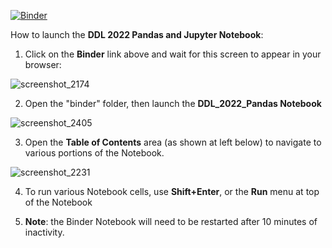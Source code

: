 [![Binder](https://mybinder.org/badge_logo.svg)](https://mybinder.org/v2/gh/RichardFreedman/DDL_2022_Pandas_Jupyter/HEAD?labpath=https%3A%2F%2Fgithub.com%2FRichardFreedman%2FDDL_2022_Pandas_Jupyter%2Fblob%2Fmain%2FDDL_2022_Pandas_Jupyter.ipynb)


How to launch the **DDL 2022 Pandas and Jupyter Notebook**:

1.  Click on the **Binder** link above and wait for this screen to appear in your browser:

![screenshot_2174](https://user-images.githubusercontent.com/4398776/124515530-b0c95f80-ddad-11eb-9ccb-29ebff210089.png)

2.  Open the "binder" folder, then launch the **DDL_2022_Pandas Notebook** 

![screenshot_2405](https://user-images.githubusercontent.com/4398776/142744727-5cd759f8-fc81-475b-9643-b83a3f7e355f.png)


3. Open the **Table of Contents** area (as shown at left below) to navigate to various portions of the Notebook.

![screenshot_2231](https://user-images.githubusercontent.com/4398776/126180906-a9297690-0bf7-4ac1-9e3e-22aed57e1ada.png)


4. To run various Notebook cells, use **Shift+Enter**, or the **Run** menu at top of the Notebook

5.  **Note**:  the Binder Notebook will need to be restarted after 10 minutes of inactivity.

